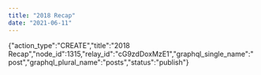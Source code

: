 ```yaml
---
title: "2018 Recap"
date: "2021-06-11"
---
```


{"action\_type":"CREATE","title":"2018 Recap","node\_id":1315,"relay\_id":"cG9zdDoxMzE1","graphql\_single\_name":"post","graphql\_plural\_name":"posts","status":"publish"}
